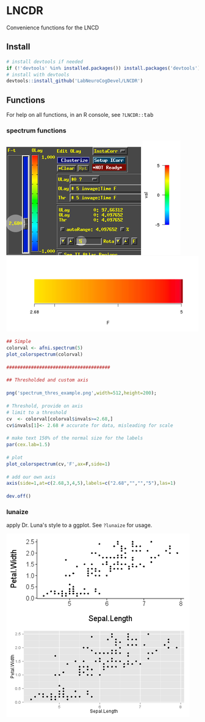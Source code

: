 # LNCDR
Convenience functions for the LNCD

## Install
```R
# install devtools if needed
if (!'devtools' %in% installed.packages()) install.packages('devtools')
# install with devtools
devtools::install_github('LabNeuroCogDevel/LNCDR')
```

## Functions

For help on all functions, in an R console, see `?LNCDR::`<kbd>tab</kbd>

### spectrum functions


![afni](img/afni_shot.png?raw=true)
![spect1](img/spectrum_example.png?raw=true)
![spect2](img/spectrum_thres_example.png?raw=true)

```R
## Simple
colorval <- afni.spectrum(5)
plot_colorspectrum(colorval) 

######################################

## Thresholded and custom axis

png('spectrum_thres_example.png',width=512,height=200);

# Threshold, provide on axis
# limit to a threshold
cv  <- colorval[colorval$invals>=2.68,]
cv$invals[1]<- 2.68 # accurate for data, misleading for scale

# make text 150% of the normal size for the labels
par(cex.lab=1.5)

# plot
plot_colorspectrum(cv,'F',ax=F,side=1) 

# add our own axis
axis(side=1,at=c(2.68,3,4,5),labels=c("2.68","","","5"),las=1)

dev.off()
```

### lunaize
apply Dr. Luna's style to a ggplot. See `?lunaize` for usage.

![lunastyle](img/lunaize-plotcomp.png?raw=true)

